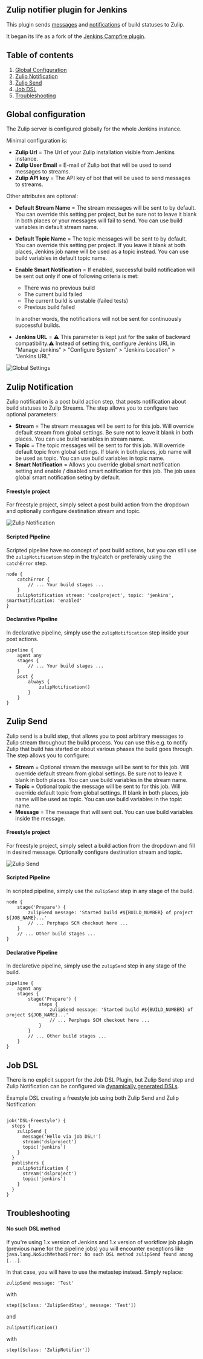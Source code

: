 ## Zulip notifier plugin for Jenkins

This plugin sends [messages](#zulip-send) and [notifications](#zulip-notification) of build statuses to Zulip.

It began its life as a fork of the [Jenkins Campfire plugin](https://github.com/jenkinsci/campfire-plugin).

## Table of contents
1. [Global Configuration](#global-configuration)
1. [Zulip Notification](#zulip-notification)
1. [Zulip Send](#zulip-send)
1. [Job DSL](#job-dsl)
1. [Troubleshooting](#troubleshooting)

## Global configuration

The Zulip server is configured globally for the whole Jenkins instance.

Minimal configuration is:
* **Zulip Url** = The Url of your Zulip installation visible from Jenkins instance.
* **Zulip User Email** = E-mail of Zulip bot that will be used to send messages to streams.
* **Zulip API key** = The API key of bot that will be used to send messages to streams.

Other attributes are optional:
* **Default Stream Name** = The stream messages will be sent to by default.
You can override this setting per project, but be sure not to leave it blank in both places
or your messages will fail to send.
You can use build variables in default stream name.
* **Default Topic Name** = The topic messages will be sent to by default.
You can override this setting per project. If you leave it blank at both places,
Jenkins job name will be used as a topic instead.
You can use build variables in default topic name.
* **Enable Smart Notification** = If enabled, successful build notification will be sent out only if
one of following criteria is met:
    * There was no previous build
    * The current build failed
    * The current build is unstable (failed tests)
    * Previous build failed
    
    In another words, the notifications will not be sent for continuously successful builds.
* **Jenkins URL** = :warning: This parameter is kept just for the sake of backward compatibility.:warning:
Instead of setting this, configure Jenkins URL in "Manage Jenkins" > "Configure System" > "Jenkins Location" > "Jenkins URL" 

![Global Settings](docs/global-settings.png)

## Zulip Notification

Zulip notification is a post build action step, that posts notification about build statuses to Zulip Streams.
The step allows you to configure two optional parameters:
* **Stream** = The stream messages will be sent to for this job. Will override default stream from global settings.
Be sure not to leave it blank in both places.
You can use build variables in stream name.
* **Topic** = The topic messages will be sent to for this job. Will override default topic from global settings.
If blank in both places, job name will be used as topic.
You can use build variables in topic name.
* **Smart Notification** = Allows you override global smart notification setting and enable / disabled
smart notification for this job. The job uses global smart notification seting by default. 

#### Freestyle project 

For freestyle project, simply select a post build action from the dropdown
and optionally configure destination stream and topic.

![Zulip Notification](docs/zulip-notification.png)

#### Scripted Pipeline

Scripted pipeline have no concept of post build actions, but you can still use the ```zulipNotification```
step in the try/catch or preferably using the ```catchError``` step.

```jenkins
node {
    catchError {
        // ... Your build stages ...
    }
    zulipNotification stream: 'coolproject', topic: 'jenkins', smartNotification: 'enabled'
}
```

#### Declarative Pipeline

In declarative pipeline, simply use the ```zulipNotification``` step inside your post actions.

```jenkins
pipeline {
    agent any
    stages {
        // ... Your build stages ...
    }
    post {
        always {
            zulipNotification()
        }
    }
}
```


## Zulip Send

Zulip send is a build step, that allows you to post arbitrary messages to Zulip stream throughout the build process.
You can use this e.g. to notify Zulip that build has started or about various phases the build goes through.
The step allows you to configure:
* **Stream** = Optional stream the message will be sent to for this job. Will override default stream from global settings.
Be sure not to leave it blank in both places.
You can use build variables in the stream name.
* **Topic** = Optional topic the message will be sent to for this job. Will override default topic from global settings.
If blank in both places, job name will be used as topic.
You can use build variables in the topic name.
* **Message** = The message that will sent out. You can use build variables inside the message.

#### Freestyle project

For freestyle project, simply select a build action from the dropdown and fill in desired message.
Optionally configure destination stream and topic.

![Zulip Send](docs/zulip-send.png)

#### Scripted Pipeline

In scripted pipeline, simply use the ```zulipSend``` step in any stage of the build.

```jenkins
node {
    stage('Prepare') {
        zulipSend message: 'Started build #${BUILD_NUMBER} of project ${JOB_NAME}...'
        // ... Perphaps SCM checkout here ...
    }
    // ... Other build stages ...
}
```

#### Declarative Pipeline

In declaretive pipeline, simply use the ```zulipSend``` step in any stage of the build.

```jenkins
pipeline {
    agent any
    stages {
        stage('Prepare') {
            steps {
                zulipSend message: 'Started build #${BUILD_NUMBER} of project ${JOB_NAME}...'
                // ... Perphaps SCM checkout here ...
            }
        }
        // ... Other build stages ...
    }
}
```

## Job DSL

There is no explicit support for the Job DSL Plugin, but Zulip Send
step and Zulip Notification can be configured via [dynamically
generated DSLs](https://github.com/jenkinsci/job-dsl-plugin/wiki/Dynamic-DSL).

Example DSL creating a freestyle job using both Zulip Send and Zulip Notification:
```jenkins

job('DSL-Freestyle') {
  steps {
    zulipSend {
      message('Hello via job DSL!')
      stream('dslproject')
      topic('jenkins')
    }
  }
  publishers {
    zulipNotification {
      stream('dslproject')
      topic('jenkins')
    }
  }
}
```

## Troubleshooting

#### No such DSL method

If you're using 1.x version of Jenkins and 1.x version of workflow job plugin (previous name for the pipeline jobs)
you will encounter exceptions like ```java.lang.NoSuchMethodError: No such DSL method zulipSend found among [...]```.

In that case, you will have to use the metastep instead. Simply replace:

```jenkins
zulipSend message: 'Test'
```
with
```jenkins
step([$class: 'ZulipSendStep', message: 'Test'])
```

and

```jenkins
zulipNotification()
```

with

```jenkins
step([$class: 'ZulipNotifier'])
```